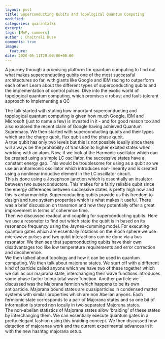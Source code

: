 ```yaml
---
layout: post
title: Superconducting Qubits and Topological Quantum Computing
modified:
categories: quarantalks
excerpt:
tags: [MnP, summers]
author : Chaitrali Duse
comments: true
image:
  feature:
date: 2020-05-11T20:00:00+00:00
---
```

A journey through a promising platform for quantum computing to find out what makes superconducting qubits one of the most successful architectures so far, with giants like Google and IBM racing to outperform each other! Learn about the different types of superconducting qubits and the implementation of control pulses. Dive into the exotic world of topological quantum computing, which promises a robust and fault-tolerant approach to implementing a QC

<!-- TYPE ARTICLE BELOW -->
<!-- Use ### for header_1 -->
<!-- Use <b></b> for header_2 -->
<!-- No suffix required for normal text -->
<!-- Use <i></i> for ending notes -->

The talk started with stating how important superconducting and topological quantum computing is given how much Google, IBM and Microsoft (just to name a few) is invested in it - and for good reason too and also explored the recent claim of Google having achieved Quantum Supremacy. We then started with superconducting qubits and their types which are the charge qubit, flux qubit and the phase qubit.  
A true qubit has only two levels but this is not possible ideally since there will always be the probability of transition to higher excited states when working with an atom. Now, if we look at the Harmonic oscillator which can be created using a simple LC oscillator, the successive states have a constant energy gap. This would be troublesome for using as a qubit so we use an anharmonic oscillator which introduces non-linearity and is created using a nonlinear inductive element in the LC oscillator circuit.  
This is done using a Josephson junction which is essentially an insulator between two superconductors. This makes for a fairly reliable qubit since the energy differences between successive states is pretty high now and this is anharmonicity. Superconducting qubits provide us this freedom to design and tune system properties which is what makes it useful. There was a brief discussion on transmon and how they potentially offer a great improvement in terms of coherence time.  
Then we discussed readout and coupling for superconducting qubits. Here we use a resonator to find out which state the qubit is in based on its resonance frequency using the Jaynes-cumming model. For executing quantum gates which are essentially rotations on the Bloch sphere we use microwave pulses and two qubit interactions can be done via a bus resonator. We then see that superconducting qubits have their own disadvantages too like low temperature requirements and error correction and decoherence.  
We then talked about topology and how it can be used in quantum computing. We then talk about majorana states. We start off with a different kind of particle called anyons which we have two of these together which we call as our majorana state, interchanging their wave functions introduces some phase factor to our total wave function. Another particle we discussed was the Majorana fermion which happens to be its own antiparticle. Majorana bound states are quasiparticles in condensed matter systems with similar properties which are non Abelian anyons. Each fermionic state corresponds to a pair of Majorana states and so one bit of information is stored non locally in two separated Majorana states.   
The non-abelian statistics of Majorana states allow ‘braiding’ of these states by interchanging them. We can essentially execute quantum gates in a pretty elegant fashion using this braiding concept. We then discussed how detection of majoranas work and the current experimental advances in it with the new hashtag majorana setup.  
